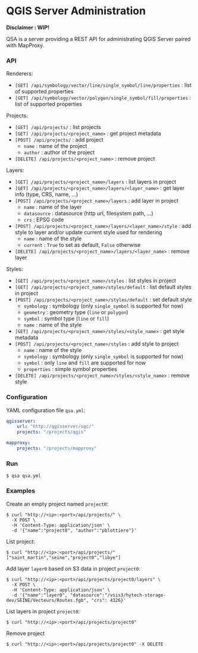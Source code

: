 # QGIS Server Administration

**Disclaimer : WIP!**

QSA is a server providing a REST API for administrating QGIS Server paired with
MapProxy.

### API

Renderers:

- `[GET] /api/symbology/vector/line/single_symbol/line/properties` : list of supported properties
- `[GET] /api/symbology/vector/polygon/single_symbol/fill/properties` : list of supported properties

Projects:

- `[GET] /api/projects/` : list projects
- `[GET] /api/projects/<project_name>` : get project metadata
- `[POST] /api/projects/` : add project
    - `name` : name of the project
    - `author` : author of the project
- `[DELETE] /api/projects/<project_name>` : remove project

Layers:

- `[GET] /api/projects/<project_name>/layers` : list layers in project
- `[GET] /api/projects/<project_name>/layers/<layer_name>` : get layer info (type, CRS, name, ...)
- `[POST] /api/projects/<project_name>/layers` : add layer in project
    - `name` : name of the layer
    - `datasource` : datasource (http url, filesystem path, ...)
    - `crs` : EPSG code
- `[POST] /api/projects/<project_name>/layers/<layer_name>/style` : add style to layer and/or update current style used for rendering
    - `name` : name of the style
    - `current` : `True` to set as default, `False` otherwise
- `[DELETE] /api/projects/<project_name>/layers/<layer_name>` : remove layer

Styles:

- `[GET] /api/projects/<project_name>/styles` : list styles in project
- `[GET] /api/projects/<project_name>/styles/default` : list default styles in project
- `[POST] /api/projects/<project_name>/styles/default` : set default style
    - `symbology` : symbology (only `single_symbol` is supported for now)
    - `geometry` : geometry type (`line` or `polygon`)
    - `symbol` : symbol type (`line` or `fill`)
    - `name` : name of the style
- `[GET] /api/projects/<project_name>/styles/<style_name>` : get style metadata
- `[POST] /api/projects/<project_name>/styles` : add style to project
    - `name` : name of the style
    - `symbology` : symbology (only `single_symbol` is supported for now)
    - `symbol` : only `line` and `fill` are supported for now
    - `properties` : simple symbol properties
- `[DELETE] /api/projects/<project_name>/styles/<style_name>` : remove style


### Configuration

YAML configuration file `qsa.yml`:

``` yaml
qgisserver:
    url: "http://qgisserver/ogc/"
    projects: "/projects/qgis"

mapproxy:
    projects: "/projects/mapproxy"
```


### Run

``` console
$ qsa qsa.yml
```


### Examples

Create an empty project named `project0`:

```` console
$ curl "http://<ip>:<port>/api/projects/" \
  -X POST \
  -H 'Content-Type: application/json' \
  -d '{"name":"project0", "author":"pblottiere"}'
````

List project:

```` console
$ curl "http://<ip>:<port>/api/projects/"
["saint_martin","seine","project0","libye"]
````

Add layer `layer0` based on S3 data in project `project0`:

```` console
$ curl "http://<ip>:<port>/api/projects/project0/layers" \
  -X POST \
  -H 'Content-Type: application/json' \
  -d '{"name":"layer0", "datasource":"/vsis3/hytech-storage-dev/SEINE/Vecteurs/Routes.fgb", "crs": 4326}'
````

List layers in project `project0`:

```` console
$ curl "http://<ip>:<port>/api/projects/project0"
````

Remove project

```` console
$ curl "http://<ip>:<port>/api/projects/project0" -X DELETE
````
